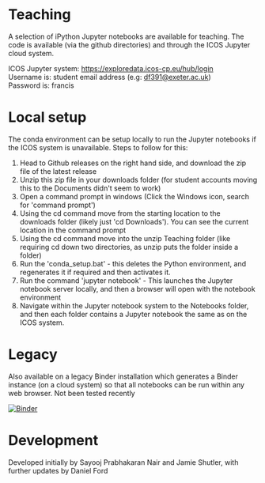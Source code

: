 # Teaching

A selection of iPython Jupyter notebooks are available for teaching. The code is available (via the github directories) and through the ICOS Jupyter cloud system.

ICOS Jupyter system: https://exploredata.icos-cp.eu/hub/login <br/>
Username is: student email address (e.g: df391@exeter.ac.uk)<br/>
Password is: francis

# Local setup
The conda environment can be setup locally to run the Jupyter notebooks if the ICOS system is unavailable. Steps to follow for this: <br/>
1) Head to Github releases on the right hand side, and download the zip file of the latest release<br/>
2) Unzip this zip file in your downloads folder (for student accounts moving this to the Documents didn't seem to work)<br/>
3) Open a command prompt in windows (Click the Windows icon, search for 'command prompt')<br/>
4) Using the cd command move from the starting location to the downloads folder (likely just 'cd Downloads'). You can see the current location in the command prompt<br/>
5) Using the cd command move into the unzip Teaching folder (like requiring cd down two directories, as unzip puts the folder inside a folder)<br/>
6) Run the 'conda_setup.bat' - this deletes the Python environment, and regenerates it if required and then activates it.<br/>
7) Run the command 'jupyter notebook' - This launches the Jupyter notebook server locally, and then a browser will open with the notebook environment<br/>
8) Navigate within the Jupyter notebook system to the Notebooks folder, and then each folder contains a Jupyter notebook the same as on the ICOS system. 

# Legacy
Also available on a legacy Binder installation which generates a Binder instance (on a cloud system) so that all notebooks can be run within any web browser. Not been tested recently

[![Binder](https://mybinder.org/badge_logo.svg)](https://mybinder.org/v2/gh/JamieLab/Teaching/HEAD)

# Development
Developed initially by Sayooj Prabhakaran Nair and Jamie Shutler, with further updates by Daniel Ford
